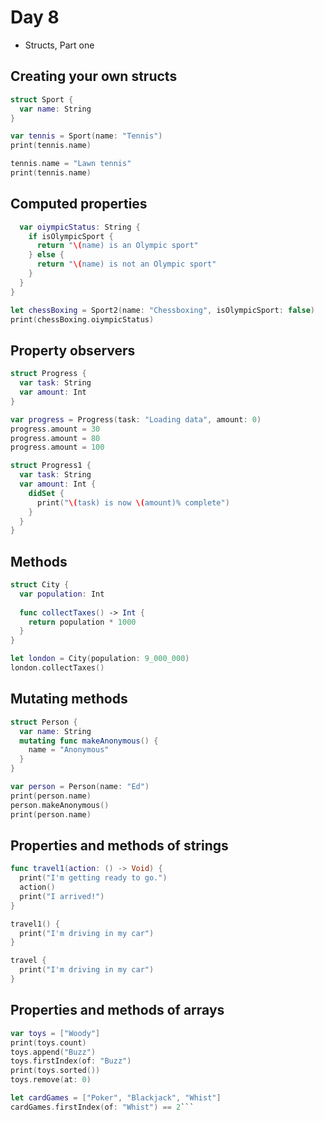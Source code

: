 # Day 8

* Structs, Part one

## Creating your own structs


```Swift
struct Sport {
  var name: String
}

var tennis = Sport(name: "Tennis")
print(tennis.name)

tennis.name = "Lawn tennis"
print(tennis.name)
```

## Computed properties


```Swift
  var oiympicStatus: String {
    if isOlympicSport {
      return "\(name) is an Olympic sport"
    } else {
      return "\(name) is not an Olympic sport"
    }
  }
}

let chessBoxing = Sport2(name: "Chessboxing", isOlympicSport: false)
print(chessBoxing.oiympicStatus)
```

## Property observers


```Swift
struct Progress {
  var task: String
  var amount: Int
}

var progress = Progress(task: "Loading data", amount: 0)
progress.amount = 30
progress.amount = 80
progress.amount = 100

struct Progress1 {
  var task: String
  var amount: Int {
    didSet {
      print("\(task) is now \(amount)% complete")
    }
  }
}
```


## Methods


```Swift
struct City {
  var population: Int
  
  func collectTaxes() -> Int {
    return population * 1000
  }
}

let london = City(population: 9_000_000)
london.collectTaxes()
```


## Mutating methods
 

```Swift
struct Person {
  var name: String
  mutating func makeAnonymous() {
    name = "Anonymous"
  }
}

var person = Person(name: "Ed")
print(person.name)
person.makeAnonymous()
print(person.name)

```

## Properties and methods of strings

```Swift
func travel1(action: () -> Void) {
  print("I'm getting ready to go.")
  action()
  print("I arrived!")
}

travel1() {
  print("I'm driving in my car")
}

travel {
  print("I'm driving in my car")
}
```

## Properties and methods of arrays

```Swift
var toys = ["Woody"]
print(toys.count)
toys.append("Buzz")
toys.firstIndex(of: "Buzz")
print(toys.sorted())
toys.remove(at: 0)

let cardGames = ["Poker", "Blackjack", "Whist"]
cardGames.firstIndex(of: "Whist") == 2```